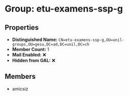 # Group: etu-examens-ssp-g

## Properties

- **Distinguished Name:** `CN=etu-examens-ssp-g,OU=unil-groups,OU=gesu,DC=ad,DC=unil,DC=ch`
- **Member Count:** 1
- **Mail Enabled:** ❌
- **Hidden from GAL:** ❌

## Members

- amicsiz
